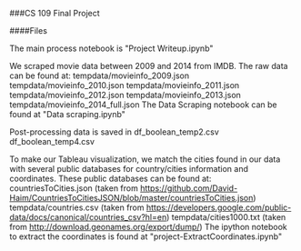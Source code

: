 ###CS 109 Final Project

####Files

The main process notebook is "Project Writeup.ipynb"

We scraped movie data between 2009 and 2014 from IMDB. The raw data can be found at:
tempdata/movieinfo_2009.json
tempdata/movieinfo_2010.json
tempdata/movieinfo_2011.json
tempdata/movieinfo_2012.json
tempdata/movieinfo_2013.json
tempdata/movieinfo_2014_full.json
The Data Scraping notebook can be found at "Data scraping.ipynb"

Post-processing data is saved in 
df_boolean_temp2.csv
df_boolean_temp4.csv

To make our Tableau visualization, we match the cities found in our data with several public databases for country/cities information and coordinates. These public databases can be found at:
countriesToCities.json    (taken from https://github.com/David-Haim/CountriesToCitiesJSON/blob/master/countriesToCities.json)
tempdata/countries.csv    (taken from https://developers.google.com/public-data/docs/canonical/countries_csv?hl=en)
tempdata/cities1000.txt   (taken from http://download.geonames.org/export/dump/)
The ipython notebook to extract the coordinates is found at "project-ExtractCoordinates.ipynb"

